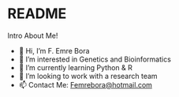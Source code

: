 # README
Intro About Me!
- 👋 Hi, I’m F. Emre Bora
- 👀 I’m interested in Genetics and Bioinformatics
- 🌱 I’m currently learning Python & R
- 💞️ I’m looking to work with a research team
- 📫 Contact Me: Femrebora@hotmail.com
